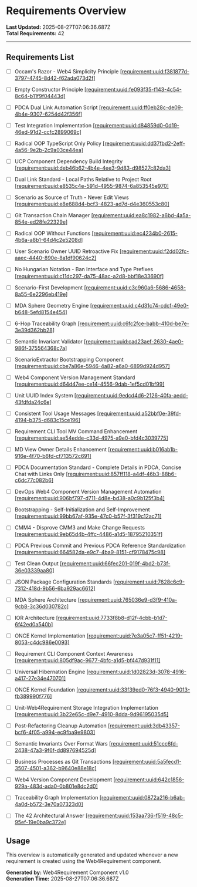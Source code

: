 # Requirements Overview

**Last Updated:** 2025-08-27T07:06:36.687Z  
**Total Requirements:** 42

---


## Requirements List

- [ ] Occam's Razor - Web4 Simplicity Principle [[requirement:uuid:f381877d-3797-4745-8d42-f62ada073d2f]](f381877d-3797-4745-8d42-f62ada073d2f.requirement.md)

- [ ] Empty Constructor Principle [[requirement:uuid:fe093f35-f143-4c54-8c64-b11f9f04443d]](fe093f35-f143-4c54-8c64-b11f9f04443d.requirement.md)

- [ ] PDCA Dual Link Automation Script [[requirement:uuid:ff0eb28c-de09-4b4e-9307-6254d42f356f]](ff0eb28c-de09-4b4e-9307-6254d42f356f.requirement.md)

- [ ] Test Integration Implementation [[requirement:uuid:d84859d0-0d19-46ed-91d2-ccfc2899069c]](d84859d0-0d19-46ed-91d2-ccfc2899069c.requirement.md)

- [ ] Radical OOP TypeScript Only Policy [[requirement:uuid:dd37fbd2-2eff-4a56-9e2b-2c9a03ce44ea]](dd37fbd2-2eff-4a56-9e2b-2c9a03ce44ea.requirement.md)

- [ ] UCP Component Dependency Build Integrity [[requirement:uuid:deb46b62-4b4e-4ee3-9d83-d98527c82da3]](deb46b62-4b4e-4ee3-9d83-d98527c82da3.requirement.md)

- [ ] Dual Link Standard - Local Paths Relative to Project Root [[requirement:uuid:e8535c4e-591d-4955-9874-6a853545e970]](e8535c4e-591d-4955-9874-6a853545e970.requirement.md)

- [ ] Scenario as Source of Truth - Never Edit Views [[requirement:uuid:e8e688d4-bcf3-4823-ad7d-d4e360553c80]](e8e688d4-bcf3-4823-ad7d-d4e360553c80.requirement.md)

- [ ] Git Transaction Chain Manager [[requirement:uuid:ea8c1982-a6bd-4a5a-854e-ed28fe22329e]](ea8c1982-a6bd-4a5a-854e-ed28fe22329e.requirement.md)

- [ ] Radical OOP Without Functions [[requirement:uuid:ec4234b0-2615-4b6a-a8b1-64d4c2e5208d]](ec4234b0-2615-4b6a-a8b1-64d4c2e5208d.requirement.md)

- [ ] User Scenario Owner UUID Retroactive Fix [[requirement:uuid:f2dd02fc-aaec-4440-890e-8a1df90624c2]](f2dd02fc-aaec-4440-890e-8a1df90624c2.requirement.md)

- [ ] No Hungarian Notation - Ban Interface and Type Prefixes [[requirement:uuid:c11dc297-da75-48ac-a2d8-bbf18e33690f]](c11dc297-da75-48ac-a2d8-bbf18e33690f.requirement.md)

- [ ] Scenario-First Development [[requirement:uuid:c3c960a6-5686-4658-8a55-6e2296eb419e]](c3c960a6-5686-4658-8a55-6e2296eb419e.requirement.md)

- [ ] MDA Sphere Geometry Engine [[requirement:uuid:c4d31c74-cdcf-49e0-b648-5efd8154e454]](c4d31c74-cdcf-49e0-b648-5efd8154e454.requirement.md)

- [ ] 6-Hop Traceability Graph [[requirement:uuid:c6fc2fce-babb-410d-be7e-3e39d362bb28]](c6fc2fce-babb-410d-be7e-3e39d362bb28.requirement.md)

- [ ] Semantic Invariant Validator [[requirement:uuid:cad23aef-2630-4ae0-986f-375564368c7a]](cad23aef-2630-4ae0-986f-375564368c7a.requirement.md)

- [ ] ScenarioExtractor Bootstrapping Component [[requirement:uuid:cbe7a86e-5946-4a82-a6a0-6899d924d957]](cbe7a86e-5946-4a82-a6a0-6899d924d957.requirement.md)

- [ ] Web4 Component Version Management Standard [[requirement:uuid:d64d47ee-ce14-4556-9dab-1ef5cd01bf99]](d64d47ee-ce14-4556-9dab-1ef5cd01bf99.requirement.md)

- [ ] Unit UUID Index System [[requirement:uuid:9edcd4d6-2126-40fa-aedd-43fdfda24c6e]](9edcd4d6-2126-40fa-aedd-43fdfda24c6e.requirement.md)

- [ ] Consistent Tool Usage Messages [[requirement:uuid:a52bbf0e-39fd-4194-b375-d683c15ce196]](a52bbf0e-39fd-4194-b375-d683c15ce196.requirement.md)

- [ ] Requirement CLI Tool MV Command Enhancement [[requirement:uuid:ae54edde-c33d-4975-a9e0-bfd4c3039775]](ae54edde-c33d-4975-a9e0-bfd4c3039775.requirement.md)

- [ ] MD View Owner Details Enhancement [[requirement:uuid:b016ab1b-916e-4f70-b6fd-cf713572c691]](b016ab1b-916e-4f70-b6fd-cf713572c691.requirement.md)

- [ ] PDCA Documentation Standard - Complete Details in PDCA, Concise Chat with Links Only [[requirement:uuid:857ff118-a4df-46b3-88b6-c6dc77c082b6]](857ff118-a4df-46b3-88b6-c6dc77c082b6.requirement.md)

- [ ] DevOps Web4 Component Version Management Automation [[requirement:uuid:906bf797-d711-4d8e-bd38-a0c9b125f3b4]](906bf797-d711-4d8e-bd38-a0c9b125f3b4.requirement.md)

- [ ] Bootstrapping - Self-Initialization and Self-Improvement [[requirement:uuid:99bb67af-935e-47c0-b57f-3f319c12ac71]](99bb67af-935e-47c0-b57f-3f319c12ac71.requirement.md)

- [ ] CMM4 - Disprove CMM3 and Make Change Requests [[requirement:uuid:9eb65d4b-4ffc-4486-a1d5-18795210351f]](9eb65d4b-4ffc-4486-a1d5-18795210351f.requirement.md)

- [ ] PDCA Previous Commit and Previous PDCA Reference Standardization [[requirement:uuid:664582da-e9c7-4ba9-8151-cf9178475c98]](664582da-e9c7-4ba9-8151-cf9178475c98.requirement.md)

- [ ] Test Clean Output [[requirement:uuid:66fec201-019f-4bd2-b73f-36e03339aa80]](66fec201-019f-4bd2-b73f-36e03339aa80.requirement.md)

- [ ] JSON Package Configuration Standards [[requirement:uuid:7628c6c9-7312-418d-9b56-6ba929ac6612]](7628c6c9-7312-418d-9b56-6ba929ac6612.requirement.md)

- [ ] MDA Sphere Architecture [[requirement:uuid:765036e9-d3f9-410a-9cb8-3c36d030782c]](765036e9-d3f9-410a-9cb8-3c36d030782c.requirement.md)

- [ ] IOR Architecture [[requirement:uuid:7733f8b8-d12f-4cbb-b1d7-6f42ed0a540b]](7733f8b8-d12f-4cbb-b1d7-6f42ed0a540b.requirement.md)

- [ ] ONCE Kernel Implementation [[requirement:uuid:7e3a05c7-ff51-4219-8053-c4dc986e0093]](7e3a05c7-ff51-4219-8053-c4dc986e0093.requirement.md)

- [ ] Requirement CLI Component Context Awareness [[requirement:uuid:805df9ac-9677-4bfc-a1d5-bf447d931f11]](805df9ac-9677-4bfc-a1d5-bf447d931f11.requirement.md)

- [ ] Universal Hibernation Engine [[requirement:uuid:1d02823d-3078-4916-a417-27e34e470701]](1d02823d-3078-4916-a417-27e34e470701.requirement.md)

- [ ] ONCE Kernel Foundation [[requirement:uuid:33f39ed0-76f3-4940-9013-fb389990f776]](33f39ed0-76f3-4940-9013-fb389990f776.requirement.md)

- [ ] Unit-Web4Requirement Storage Integration Implementation [[requirement:uuid:3b22e65c-d9e7-4910-8dda-9d96195035d5]](3b22e65c-d9e7-4910-8dda-9d96195035d5.requirement.md)

- [ ] Post-Refactoring Cleanup Automation [[requirement:uuid:3db43357-bcf6-4f05-a994-ec9fba9e9803]](3db43357-bcf6-4f05-a994-ec9fba9e9803.requirement.md)

- [ ] Semantic Invariants Over Format Wars [[requirement:uuid:51ccc6fd-2438-47a3-9f6f-dd897694525d]](51ccc6fd-2438-47a3-9f6f-dd897694525d.requirement.md)

- [ ] Business Processes as Git Transactions [[requirement:uuid:5a5fecd1-3507-4501-a362-b9640e88e18c]](5a5fecd1-3507-4501-a362-b9640e88e18c.requirement.md)

- [ ] Web4 Version Component Development [[requirement:uuid:642c1856-929a-483d-ada0-0b801e8dc2d0]](642c1856-929a-483d-ada0-0b801e8dc2d0.requirement.md)

- [ ] Traceability Graph Implementation [[requirement:uuid:0872a216-b6ab-4a0d-b572-3e70a07323d0]](0872a216-b6ab-4a0d-b572-3e70a07323d0.requirement.md)

- [ ] The 42 Architectural Answer [[requirement:uuid:153aa736-f519-48c5-95ef-19e0ba9c372e]](153aa736-f519-48c5-95ef-19e0ba9c372e.requirement.md)


## Usage

This overview is automatically generated and updated whenever a new requirement is created using the Web4Requirement component.

**Generated by:** Web4Requirement Component v1.0  
**Generation Time:** 2025-08-27T07:06:36.687Z
